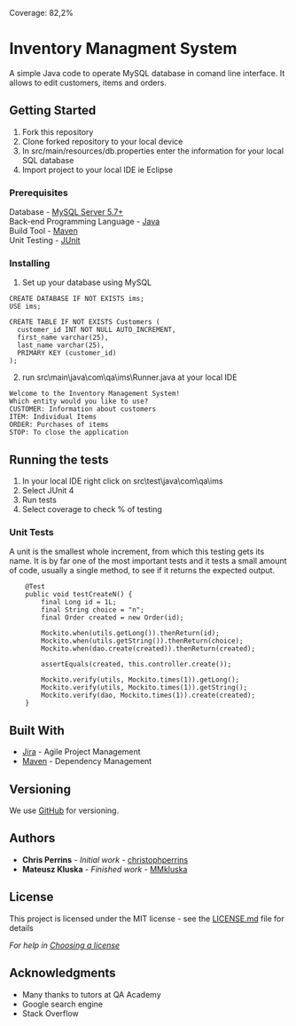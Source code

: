 Coverage: 82,2%
# Inventory Managment System

  A simple Java code to operate MySQL database in comand line interface. It allows to edit customers, items and orders.  

## Getting Started

1. Fork this repository
2. Clone forked repository to your local device
3. In src/main/resources/db.properties enter the information for your local SQL database
4. Import project to your local IDE ie Eclipse

### Prerequisites

  Database - [MySQL Server 5.7+](https://www.mysql.com/products/workbench/)<br>
  Back-end Programming Language - [Java](https://www.java.com/) <br>
  Build Tool - [Maven](https://maven.apache.org/) <br>
  Unit Testing - [JUnit](https://junit.org/junit4/) <br>

### Installing

1. Set up your database using MySQL

```
CREATE DATABASE IF NOT EXISTS ims;
USE ims;

CREATE TABLE IF NOT EXISTS Customers (
  customer_id INT NOT NULL AUTO_INCREMENT,
  first_name varchar(25),
  last_name varchar(25),
  PRIMARY KEY (customer_id)
);

```

2. run src\main\java\com\qa\ims\Runner.java at your local IDE

```
Welcome to the Inventory Management System!
Which entity would you like to use?
CUSTOMER: Information about customers
ITEM: Individual Items
ORDER: Purchases of items
STOP: To close the application
```

## Running the tests

1. In your local IDE right click on src\test\java\com\qa\ims
2. Select JUnit 4
3. Run tests
4. Select coverage to check % of testing

### Unit Tests 

A unit is the smallest whole increment, from which this testing gets its name. It is by far one of the most important tests and it tests a small amount of code, usually a single method, to see if it returns the expected output.

```
	@Test
	public void testCreateN() {
		final Long id = 1L;
		final String choice = "n";
		final Order created = new Order(id);
 
		Mockito.when(utils.getLong()).thenReturn(id);
		Mockito.when(utils.getString()).thenReturn(choice);
		Mockito.when(dao.create(created)).thenReturn(created);

		assertEquals(created, this.controller.create());

		Mockito.verify(utils, Mockito.times(1)).getLong();
		Mockito.verify(utils, Mockito.times(1)).getString();
		Mockito.verify(dao, Mockito.times(1)).create(created);
	} 
```

## Built With

* [Jira](https://mmkluska.atlassian.net/jira/software/projects/IMS/boards/2) - Agile Project Management
* [Maven](https://maven.apache.org/) - Dependency Management

## Versioning

We use [GitHub](https://github.com/) for versioning.

## Authors

* **Chris Perrins** - *Initial work* - [christophperrins](https://github.com/christophperrins)
* **Mateusz Kluska** - *Finished work* - [MMkluska](https://github.com/MMkluska/IMS)

## License

This project is licensed under the MIT license - see the [LICENSE.md](LICENSE.md) file for details 

*For help in [Choosing a license](https://choosealicense.com/)*

## Acknowledgments

* Many thanks to tutors at QA Academy
* Google search engine 
* Stack Overflow
